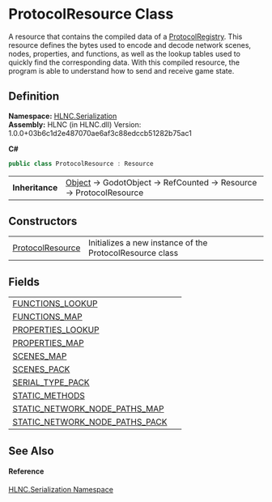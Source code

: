 # ProtocolResource Class


A resource that contains the compiled data of a <a href="T_HLNC_Serialization_ProtocolRegistry">ProtocolRegistry</a>. This resource defines the bytes used to encode and decode network scenes, nodes, properties, and functions, as well as the lookup tables used to quickly find the corresponding data. With this compiled resource, the program is able to understand how to send and receive game state.



## Definition
**Namespace:** <a href="N_HLNC_Serialization">HLNC.Serialization</a>  
**Assembly:** HLNC (in HLNC.dll) Version: 1.0.0+03b6c1d2e487070ae6af3c88edccb51282b75ac1

**C#**
``` C#
public class ProtocolResource : Resource
```

<table><tr><td><strong>Inheritance</strong></td><td><a href="https://learn.microsoft.com/dotnet/api/system.object" target="_blank" rel="noopener noreferrer">Object</a>  →  GodotObject  →  RefCounted  →  Resource  →  ProtocolResource</td></tr>
</table>



## Constructors
<table>
<tr>
<td><a href="M_HLNC_Serialization_ProtocolResource__ctor">ProtocolResource</a></td>
<td>Initializes a new instance of the ProtocolResource class</td></tr>
</table>

## Fields
<table>
<tr>
<td><a href="F_HLNC_Serialization_ProtocolResource_FUNCTIONS_LOOKUP">FUNCTIONS_LOOKUP</a></td>
<td> </td></tr>
<tr>
<td><a href="F_HLNC_Serialization_ProtocolResource_FUNCTIONS_MAP">FUNCTIONS_MAP</a></td>
<td> </td></tr>
<tr>
<td><a href="F_HLNC_Serialization_ProtocolResource_PROPERTIES_LOOKUP">PROPERTIES_LOOKUP</a></td>
<td> </td></tr>
<tr>
<td><a href="F_HLNC_Serialization_ProtocolResource_PROPERTIES_MAP">PROPERTIES_MAP</a></td>
<td> </td></tr>
<tr>
<td><a href="F_HLNC_Serialization_ProtocolResource_SCENES_MAP">SCENES_MAP</a></td>
<td> </td></tr>
<tr>
<td><a href="F_HLNC_Serialization_ProtocolResource_SCENES_PACK">SCENES_PACK</a></td>
<td> </td></tr>
<tr>
<td><a href="F_HLNC_Serialization_ProtocolResource_SERIAL_TYPE_PACK">SERIAL_TYPE_PACK</a></td>
<td> </td></tr>
<tr>
<td><a href="F_HLNC_Serialization_ProtocolResource_STATIC_METHODS">STATIC_METHODS</a></td>
<td> </td></tr>
<tr>
<td><a href="F_HLNC_Serialization_ProtocolResource_STATIC_NETWORK_NODE_PATHS_MAP">STATIC_NETWORK_NODE_PATHS_MAP</a></td>
<td> </td></tr>
<tr>
<td><a href="F_HLNC_Serialization_ProtocolResource_STATIC_NETWORK_NODE_PATHS_PACK">STATIC_NETWORK_NODE_PATHS_PACK</a></td>
<td> </td></tr>
</table>

## See Also


#### Reference
<a href="N_HLNC_Serialization">HLNC.Serialization Namespace</a>  
